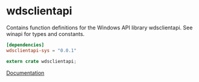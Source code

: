 # wdsclientapi #
Contains function definitions for the Windows API library wdsclientapi. See winapi for types and constants.

```toml
[dependencies]
wdsclientapi-sys = "0.0.1"
```

```rust
extern crate wdsclientapi;
```

[Documentation](https://retep998.github.io/doc/wdsclientapi/)
